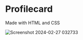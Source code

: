# Profilecard
Made with HTML and CSS

![Screenshot 2024-02-27 032733](https://github.com/AAYUSH00121/profilecard/assets/145770437/2a588ad8-0d67-4a51-8392-6037d36a80cd)
